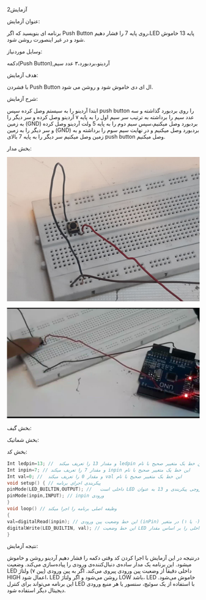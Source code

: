 آزمایش2

عنوان آزمایش:

برنامه ای بنویسید که اگر Push Button روی پایه 7 را فشار دهیم،LED پایه 13 خاموش شود و در غیر اینصورت روشن شود.

 وسایل موردنیاز:

دکمه(Push Button),آردینو،بردبورد،۳ عدد سیم

هدف آزمایش:

با فشردن Push Button ال ای دی خاموش شود و روشن می شود.

شرح آزمایش:

ابتدا آردینو را به سیستم وصل کرده سپس push button را روی بردبورد گذاشته و سه عدد سیم را برداشته به ترتیب سر سیم اول را به پایه ۷ آردینو وصل کرده و سر دیگر را به زمین (GND) بردبورد وصل میکنیم،سپس سیم دوم را به پایه 5 ولت آردینو وصل کرده و سر دیگر را به زمین (GND) بردبورد وصل میکنیم و در نهایت سیم سوم را برداشته و به زمین وصل میکنیم سر دیگر را به پایه 7 بالای push button وصل میکنیم.

بخش مدار:

![code](./photo17457949476.jpg)


![code](./photo17465539835.jpg)

بخش گیف:


بخش شماتیک:


بخش کد:


```cpp
Int ledpin=13; //  و مقدار 13 را تعریف میکند ledpin این خط یک متغییر صحیح با نام  
Int inpin=7; // و مقدار 7 را تعریف میکند inpin این خط یک متغییر صحیح با نام
Int val=0; //  و مقدار 0 را تعریف میکند val این خط یک متغییر صحیح با نام
void setup() { // پیکربندی اجرای برنامه
pinMode(LED_BUILTIN,OUTPUT); //   داخلی است LED خروجی پیکربندی و 13 به عنوان
pinMode(inpin,INPUT); // inpin ورودی 
}
void loop() // وظیفه اصلی برنامه را اجرا میکند
{
val=digitalRead(inpin); // این خط وضعیت پین ورودی (inPin) را می‌خواند و مقدار آن را (۰ یا ۱) در متغیر val ذخیره می‌کند.  digitalRead()  مقدار HIGH (۱) را اگر پین HIGH باشد و LOW (۰) را اگر پین LOW باشد برمی‌گرداند.
digitalWrite(LED_BUILTIN, val); // این خط وضعیت LED داخلی را بر اساس مقدار val تنظیم می‌کند.  اگر val برابر با HIGH (۱) باشد،  LED روشن می‌شود و اگر val برابر با LOWدر کل:  LED خاموش می‌شود.
}
```
نتیجه آزمایش:

درنتیجه در این آزمایش با اجرا کردن کد وقتی دکمه را فشار دهیم آردینو روشن و خاموش میشود.
این برنامه یک مدار ساده‌ی دنبال‌کننده‌ی ورودی را پیاده‌سازی می‌کند.  وضعیت LED داخلی دقیقاً از وضعیت پین ورودی پیروی می‌کند.  اگر به پین ورودی (پین ۷) ولتاژ HIGH اعمال شود،  LED روشن می‌شود و اگر ولتاژ LOW باشد،  LED خاموش می‌شود.  این برنامه می‌تواند برای کنترل LED با استفاده از یک سوئیچ،  سنسور یا هر منبع ورودی دیجیتال دیگر استفاده شود.

